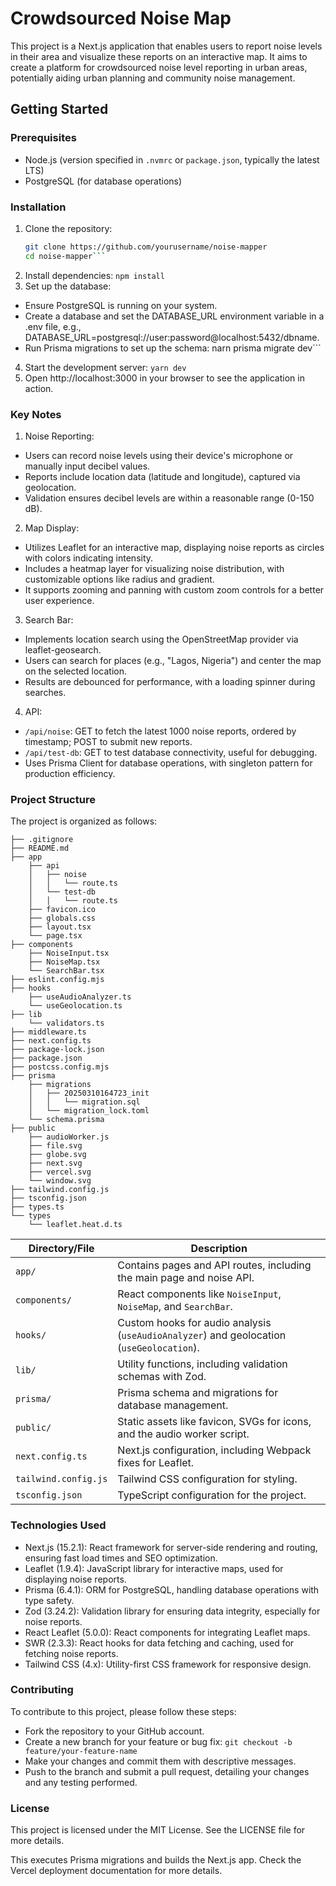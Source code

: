 # Crowdsourced Noise Map

This project is a Next.js application that enables users to report noise levels in their area and visualize these reports on an interactive map. It aims to create a platform for crowdsourced noise level reporting in urban areas, potentially aiding urban planning and community noise management.

## Getting Started

### Prerequisites
- Node.js (version specified in `.nvmrc` or `package.json`, typically the latest LTS)
- PostgreSQL (for database operations)

### Installation
1. Clone the repository:
   ```bash
   git clone https://github.com/yourusername/noise-mapper
   cd noise-mapper```
2. Install dependencies:
   ```npm install```
3. Set up the database:
  - Ensure PostgreSQL is running on your system.
  - Create a database and set the DATABASE_URL environment variable in a .env file, e.g., DATABASE_URL=postgresql://user:password@localhost:5432/dbname.
  - Run Prisma migrations to set up the schema:
    narn prisma migrate dev```
4. Start the development server:
```yarn dev```
5. Open http://localhost:3000 in your browser to see the application in action.

### Key Notes
1. Noise Reporting:
- Users can record noise levels using their device's microphone or manually input decibel values.
- Reports include location data (latitude and longitude), captured via geolocation.
- Validation ensures decibel levels are within a reasonable range (0-150 dB).

2. Map Display:
- Utilizes Leaflet for an interactive map, displaying noise reports as circles with colors indicating intensity.
- Includes a heatmap layer for visualizing noise distribution, with customizable options like radius and gradient.
- It supports zooming and panning with custom zoom controls for a better user experience.

3. Search Bar:
- Implements location search using the OpenStreetMap provider via leaflet-geosearch.
- Users can search for places (e.g., "Lagos, Nigeria") and center the map on the selected location.
- Results are debounced for performance, with a loading spinner during searches.

4. API:
- ```/api/noise```: GET to fetch the latest 1000 noise reports, ordered by timestamp; POST to submit new reports.
- ```/api/test-db```: GET to test database connectivity, useful for debugging.
- Uses Prisma Client for database operations, with singleton pattern for production efficiency.


### Project Structure
The project is organized as follows:

```
├── .gitignore
├── README.md
├── app
    ├── api
    │   ├── noise
    │   │   └── route.ts
    │   └── test-db
    │   │   └── route.ts
    ├── favicon.ico
    ├── globals.css
    ├── layout.tsx
    └── page.tsx
├── components
    ├── NoiseInput.tsx
    ├── NoiseMap.tsx
    └── SearchBar.tsx
├── eslint.config.mjs
├── hooks
    ├── useAudioAnalyzer.ts
    └── useGeolocation.ts
├── lib
    └── validators.ts
├── middleware.ts
├── next.config.ts
├── package-lock.json
├── package.json
├── postcss.config.mjs
├── prisma
    ├── migrations
    │   ├── 20250310164723_init
    │   │   └── migration.sql
    │   └── migration_lock.toml
    └── schema.prisma
├── public
    ├── audioWorker.js
    ├── file.svg
    ├── globe.svg
    ├── next.svg
    ├── vercel.svg
    └── window.svg
├── tailwind.config.js
├── tsconfig.json
├── types.ts
└── types
    └── leaflet.heat.d.ts
```

|Directory/File   | Description |
| --------        | ------- |
| ```app/```        | Contains pages and API routes, including the main page and noise API.   |
|   ```components/```     |  React components like `NoiseInput`, `NoiseMap`, and `SearchBar`.    |
|  `hooks/`        |  Custom hooks for audio analysis (`useAudioAnalyzer`) and geolocation (`useGeolocation`).  |
|   `lib/`     |   Utility functions, including validation schemas with Zod.   |
|  `prisma/`        |  Prisma schema and migrations for database management.  |
|   `public/`     |  Static assets like favicon, SVGs for icons, and the audio worker script.    |
|   `next.config.ts`       |  Next.js configuration, including Webpack fixes for Leaflet.  |
|    `tailwind.config.js`    |   Tailwind CSS configuration for styling.   |
|    `tsconfig.json`      |  TypeScript configuration for the project.  |



### Technologies Used
- Next.js (15.2.1): React framework for server-side rendering and routing, ensuring fast load times and SEO optimization.
- Leaflet (1.9.4): JavaScript library for interactive maps, used for displaying noise reports.
- Prisma (6.4.1): ORM for PostgreSQL, handling database operations with type safety.
- Zod (3.24.2): Validation library for ensuring data integrity, especially for noise reports.
- React Leaflet (5.0.0): React components for integrating Leaflet maps.
- SWR (2.3.3): React hooks for data fetching and caching, used for fetching noise reports.
- Tailwind CSS (4.x): Utility-first CSS framework for responsive design.

### Contributing
To contribute to this project, please follow these steps:

- Fork the repository to your GitHub account.
- Create a new branch for your feature or bug fix:
  `git checkout -b feature/your-feature-name`
- Make your changes and commit them with descriptive messages.
- Push to the branch and submit a pull request, detailing your changes and any testing performed.


### License
This project is licensed under the MIT License. See the LICENSE file for more details.


This executes Prisma migrations and builds the Next.js app. Check the Vercel deployment documentation for more details.


